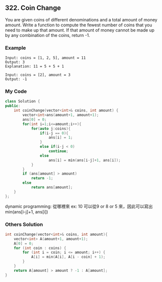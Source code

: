## 322. Coin Change

You are given coins of different denominations and a total amount of money amount. Write a function to compute the fewest number of coins that you need to make up that amount. If that amount of money cannot be made up by any combination of the coins, return -1.

### Example
```
Input: coins = [1, 2, 5], amount = 11
Output: 3 
Explanation: 11 = 5 + 5 + 1

Input: coins = [2], amount = 3
Output: -1
```

### My Code
```c++
class Solution {
public:
    int coinChange(vector<int>& coins, int amount) {
        vector<int>ans(amount+1, amount+1);
        ans[0] = 0;
        for(int i=1;i<=amount;i++){
            for(auto j:coins){
                if(i-j == 0){
                    ans[i] = 1;
                }
                else if(i-j < 0)
                    continue;
                else
                    ans[i] = min(ans[i-j]+1, ans[i]);
            }
        }
        if (ans[amount] > amount)
            return -1;
        else
            return ans[amount];
    }
};
```
dynamic programming: 從哪裡來
ex: 10 可以從9 or 8 or 5 來，因此可以寫出 min(ans[i-j]+1, ans[i])


### Others Solution
```c++
int coinChange(vector<int>& coins, int amount){
    vector<int> A(amount+1, amount+1);
    A[0] = 0;
    for (int coin : coins) {
        for (int i = coin; i <= amount; i++) {
            A[i] = min(A[i], A[i - coin] + 1);
        }
    }
    return A[amount] > amount ? -1 : A[amount];
}
```



